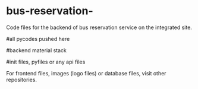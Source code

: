 # bus-reservation-
Code files for the backend of bus reservation service on the integrated site. 

#all pycodes pushed here

#backend material stack 

#init files, pyfiles or any api files 

For frontend files, images (logo files) or database files, visit other repositories. 

